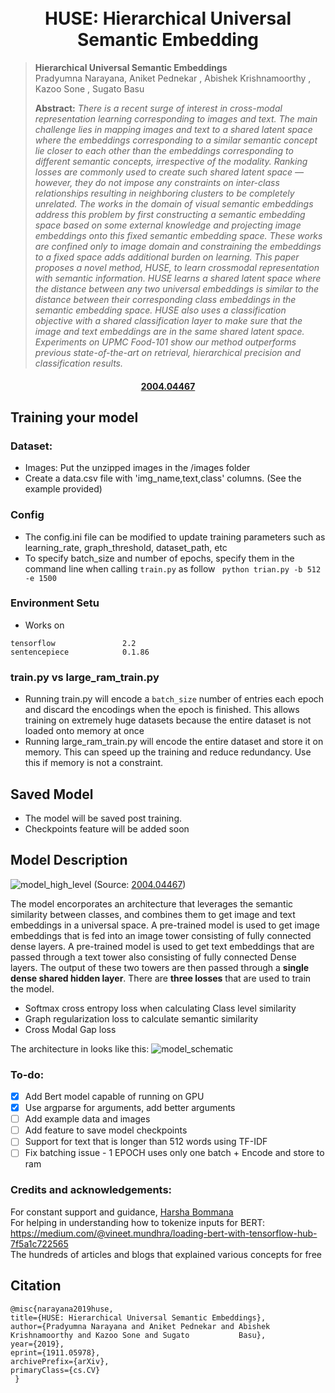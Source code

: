 <h1 align="center">
  <br>
HUSE: Hierarchical Universal Semantic Embedding
  <br>
</h1>

> **Hierarchical Universal Semantic Embeddings**<br>
> Pradyumna Narayana, Aniket Pednekar , Abishek Krishnamoorthy , Kazoo Sone , Sugato Basu <br>
>
> **Abstract:** *There is a recent surge of interest in cross-modal representation learning corresponding to images and text. The main challenge lies in mapping images and text to a shared latent space where the embeddings corresponding to a similar semantic concept lie closer to each other than the embeddings corresponding to different semantic concepts, irrespective of the modality. Ranking losses are commonly used to create such shared latent space — however, they do not impose any constraints on inter-class relationships resulting in neighboring clusters to be completely unrelated. The works in the domain of visual semantic embeddings address this problem by first constructing a semantic embedding space based on some external knowledge and projecting image embeddings onto this fixed semantic embedding space. These works are confined only to image domain and constraining the embeddings to a fixed space adds additional burden on learning. This paper proposes a novel method, HUSE, to learn crossmodal representation with semantic information. HUSE learns a shared latent space where the distance between any two universal embeddings is similar to the distance between their corresponding class embeddings in the semantic embedding space. HUSE also uses a classification objective with a shared classification layer to make sure that the image and text embeddings are in the same shared latent space. Experiments on UPMC Food-101 show our method outperforms previous state-of-the-art on retrieval, hierarchical precision and classification results.*

<h4 align="center"><a href="https://arxiv.org/abs/1911.05978">2004.04467</a></h4>


## Training your model
### Dataset: 
- Images: Put the unzipped images in the /images folder
- Create a data.csv file with 'img_name,text,class' columns. (See the example provided)
### Config
- The config.ini file can be modified to update training parameters such as learning_rate, graph_threshold, dataset_path, etc
- To specify batch_size and number of epochs, specify them in the command line when calling `train.py` as follow
``` python trian.py -b 512 -e 1500```
### Environment Setu
- Works on
```
tensorflow               2.2
sentencepiece            0.1.86 
```
### train.py vs large_ram_train.py 
- Running train.py will encode a `batch_size` number of entries each epoch and discard the encodings when the epoch is finished. This allows training on extremely huge datasets because the entire dataset is not loaded onto memory at once
- Running large_ram_train.py will encode the entire dataset and store it on memory. This can speed up the training and reduce redundancy. Use this if memory is not a constraint.  
## Saved Model
- The model will be saved post training. 
- Checkpoints feature will be added soon

## Model Description

![model_high_level](model_highlevel.png)
(Source: <a href="https://arxiv.org/abs/1911.05978">2004.04467</a>)

The model encorporates an architecture that leverages the semantic similarity between classes, and combines them to get image and text embeddings in a universal space. A pre-trained model is used to get image embeddings that is fed into an image tower consisting of fully connected dense layers. 
A pre-trained model is used to get text embeddings that are passed through a text tower also consisting of fully connected Dense layers. The output of these two towers are then passed through a **single dense shared hidden layer**.
There are **three losses** that are used to train the model.
- Softmax cross entropy loss when calculating Class level similarity
- Graph regularization loss to calculate semantic similarity
- Cross Modal Gap loss  

The architecture in looks like this:
![model_schematic](model_schematic.png)

### To-do:  
- [x] Add Bert model capable of running on GPU
- [x] Use argparse for arguments, add better arguments
- [ ] Add example data and images
- [ ] Add feature to save model checkpoints
- [ ] Support for text that is longer than 512 words using TF-IDF
- [ ] Fix batching issue - 1 EPOCH uses only one batch + Encode and store to ram

### Credits and acknowledgements:
For constant support and guidance, [Harsha Bommana](https://www.linkedin.com/in/harshabommana)   
For helping in understanding how to tokenize inputs for BERT: https://medium.com/@vineet.mundhra/loading-bert-with-tensorflow-hub-7f5a1c722565   
The hundreds of articles and blogs that explained various concepts for free    

## Citation
>

    @misc{narayana2019huse,
    title={HUSE: Hierarchical Universal Semantic Embeddings},
    author={Pradyumna Narayana and Aniket Pednekar and Abishek Krishnamoorthy and Kazoo Sone and Sugato           Basu},
    year={2019},
    eprint={1911.05978},
    archivePrefix={arXiv},
    primaryClass={cs.CV}
     }
